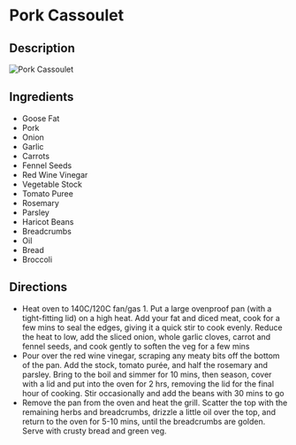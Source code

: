 # Pork Cassoulet

## Description
![Pork Cassoulet](https://www.themealdb.com/images/media/meals/wxuvuv1511299147.jpg "Pork Cassoulet")

## Ingredients
- Goose Fat
- Pork
- Onion
- Garlic
- Carrots
- Fennel Seeds
- Red Wine Vinegar
- Vegetable Stock
- Tomato Puree
- Rosemary
- Parsley
- Haricot Beans
- Breadcrumbs
- Oil
- Bread
- Broccoli

## Directions
- Heat oven to 140C/120C fan/gas 1. Put a large ovenproof pan (with a tight-fitting lid) on a high heat. Add your fat and diced meat, cook for a few mins to seal the edges, giving it a quick stir to cook evenly. Reduce the heat to low, add the sliced onion, whole garlic cloves, carrot and fennel seeds, and cook gently to soften the veg for a few mins
- Pour over the red wine vinegar, scraping any meaty bits off the bottom of the pan. Add the stock, tomato purée, and half the rosemary and parsley. Bring to the boil and simmer for 10 mins, then season, cover with a lid and put into the oven for 2 hrs, removing the lid for the final hour of cooking. Stir occasionally and add the beans with 30 mins to go
- Remove the pan from the oven and heat the grill. Scatter the top with the remaining herbs and breadcrumbs, drizzle a little oil over the top, and return to the oven for 5-10 mins, until the breadcrumbs are golden. Serve with crusty bread and green veg.
